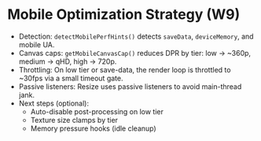 # Mobile Optimization Strategy (W9)

- Detection: `detectMobilePerfHints()` detects `saveData`, `deviceMemory`, and mobile UA.
- Canvas caps: `getMobileCanvasCap()` reduces DPR by tier: low → ~360p, medium → qHD, high → 720p.
- Throttling: On low tier or save-data, the render loop is throttled to ~30fps via a small timeout gate.
- Passive listeners: Resize uses passive listeners to avoid main-thread jank.
- Next steps (optional):
  - Auto-disable post-processing on low tier
  - Texture size clamps by tier
  - Memory pressure hooks (idle cleanup)
